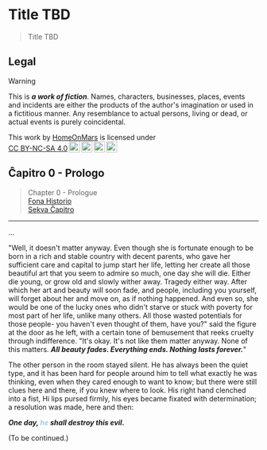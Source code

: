 Title TBD
===============================================================================

> Title TBD

Legal
-------------------------------------------------------------------------------

> [!WARNING]
> This is ***a work of fiction***.
> Names, characters, businesses, places, events and incidents
> are either the products of the author's imagination or used in a fictitious manner.
> Any resemblance to actual persons, living or dead, or actual events is purely coincidental.

<p xmlns:cc="http://creativecommons.org/ns#" >This work by <a rel="cc:attributionURL dct:creator" property="cc:attributionName" href="https://github.com/HomeOnMars">HomeOnMars</a> is licensed under <a href="https://creativecommons.org/licenses/by-nc-sa/4.0/?ref=chooser-v1" target="_blank" rel="license noopener noreferrer" style="display:inline-block;">CC BY-NC-SA 4.0<img style="height:22px!important;margin-left:3px;vertical-align:text-bottom;" src="https://mirrors.creativecommons.org/presskit/icons/cc.svg?ref=chooser-v1" alt=""><img style="height:22px!important;margin-left:3px;vertical-align:text-bottom;" src="https://mirrors.creativecommons.org/presskit/icons/by.svg?ref=chooser-v1" alt=""><img style="height:22px!important;margin-left:3px;vertical-align:text-bottom;" src="https://mirrors.creativecommons.org/presskit/icons/nc.svg?ref=chooser-v1" alt=""><img style="height:22px!important;margin-left:3px;vertical-align:text-bottom;" src="https://mirrors.creativecommons.org/presskit/icons/sa.svg?ref=chooser-v1" alt=""></a></p>

Ĉapitro 0 - Prologo
-------------------------------------------------------------------------------

> Chapter 0 - Prologue
> <br>
> [Fona Historio](../OmniCentro/Historio.md)
> <br>
> [Sekva Ĉapitro]()

-------------------------------------------------------------------------------

<!-- <blockquote>
  "...<br>
  And Serena snapped her fingers: '<b>Let there be light,</b>'
  and there was light.<br>
  And Serena saw the light and said:
  'You know what, let's make it <b>brighter</b>.'"<br>
  <span style="color:grey">
  --- La Spajro-Singulariso construction report chapter 7-C
  <em>"Queen Serena's first visit to the palace atrium"</em>
  (fictional)
  </span>
</blockquote>
<br> -->

...

"Well, it doesn't matter anyway.
Even though she is fortunate enough to be born in a rich and stable country
with decent parents, who gave her sufficient care and capital to
jump start her life, letting her create all those beautiful art
that you seem to admire so much, one day she will die.
Either die young, or grow old and slowly wither away.
Tragedy either way.
After which her art and beauty will soon fade,
and people, including you yourself, will forget about her and move on,
as if nothing happened.
And even so, she would be one of the lucky ones who didn't starve
or stuck with poverty for most part of her life, unlike many others.
All those wasted potentials for those people-
you haven't even thought of them, have you?"
said the figure at the door as he left,
with a certain tone of bemusement that reeks cruelty through indifference.
"It's okay. It's not like them matter anyway.
None of this matters.
***All beauty fades. Everything ends. Nothing lasts forever.***"

<!-- <span style="color:#95D0FC">The Architect</span> --> 
The other person in the room stayed silent.
He has always been the quiet type,
and it has been hard for people around him to tell
what exactly he was thinking,
even when they cared enough to want to know;
but there were still clues here and there, if you knew where to look.
His right hand clenched into a fist,
Hi lips pursed firmly,
his eyes became fixated with determination;
a resolution was made, here and then:

***One day, <span style="color:#95D0FC">he</span> shall destroy this evil.***

(To be continued.) 
